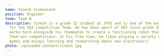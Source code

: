 ```yaml
---
name: Vinesh Vivekanand
position: Engineer
team: Team B
description: Vinesh is a grade 12 student at JFSS and is one of the engineers
  for the VEX Competition Team. He has been apart of VEX since grade 10 and
  works hard alongside his teammates to create a functioning robot that can help
  them win competitions. In his free time, he likes playing a variety of video
  games and enjoys learning and researching about new electronics!
photo: /uploaded-content/vinesh.jpg
---
```

